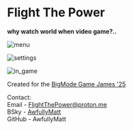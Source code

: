 # Flight The Power  
**why watch world when video game?..**  
  
![menu](https://github.com/user-attachments/assets/2d7e8b0e-b167-4c28-b2d9-cb3dfd394334)  
  
![settings](https://github.com/user-attachments/assets/b0201867-ecae-421e-9586-dfc994a87b1a)  
  
![in_game](https://github.com/user-attachments/assets/f91bab7b-bac7-4dc0-b7fb-e5c0b9cef02f)  
  
Created for the [BigMode Game James '25](https://itch.io/jam/bigmode-game-jam-2025)  
  
Contact:  
Email - FlightThePower@proton.me  
BSky - [AwfullyMatt](https://bsky.app/profile/awfullymatt.bsky.social)  
GitHub - AwfullyMatt  

